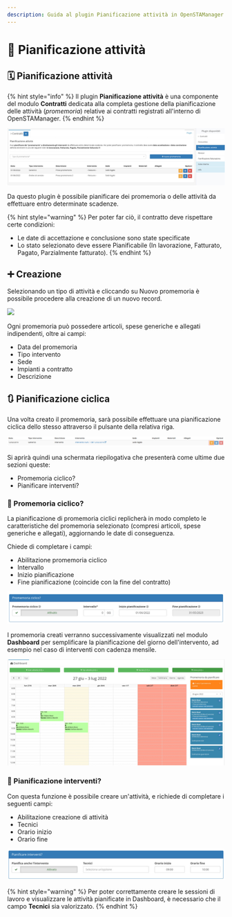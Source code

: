 ```yaml
---
description: Guida al plugin Pianificazione attività in OpenSTAManager
---
```


# 📅 Pianificazione attività

## 🗓️ Pianificazione attività

{% hint style="info" %}
Il plugin **Pianificazione attività** è una componente del modulo **Contratti** dedicata alla completa gestione della pianificazione delle attività (_promemoria_) relative ai contratti registrati all'interno di OpenSTAManager.
{% endhint %}

![](<../../../../../.gitbook/assets/image (151).png>)

Da questo plugin è possibile pianificare dei promemoria o delle attività da effettuare entro determinate scadenze.

{% hint style="warning" %}
Per poter far ciò, il contratto deve rispettare certe condizioni:

* Le date di accettazione e conclusione sono state specificate
* Lo stato selezionato deve essere Pianificabile (In lavorazione, Fatturato, Pagato, Parzialmente fatturato).
{% endhint %}

## ➕ Creazione

Selezionando un tipo di attività e cliccando su Nuovo promemoria è possibile procedere alla creazione di un nuovo record.

![](https://firebasestorage.googleapis.com/v0/b/gitbook-x-prod.appspot.com/o/spaces%2F-LZJeLg23eVDvrCv74U7-887967055%2Fuploads%2FE5znZCmDl0C79pbNImZF%2Ffile.png?alt=media)

Ogni promemoria può possedere articoli, spese generiche e allegati indipendenti, oltre ai campi:

* Data del promemoria
* Tipo intervento
* Sede
* Impianti a contratto
* Descrizione

## 🔃 Pianificazione ciclica

Una volta creato il promemoria, sarà possibile effettuare una pianificazione ciclica dello stesso attraverso il pulsante della relativa riga.

![Screenshot pianificazione ciclica](../../../../../.gitbook/assets/Pianificazione.PNG)

Si aprirà quindi una schermata riepilogativa che presenterà come ultime due sezioni queste:

* Promemoria ciclico?
* Pianificare interventi?

### 🔂 Promemoria ciclico?

La pianificazione di promemoria ciclici replicherà in modo completo le caratteristiche del promemoria selezionato (compresi articoli, spese generiche e allegati), aggiornando le date di conseguenza.

Chiede di completare i campi:

* Abilitazione promemoria ciclico
* Intervallo
* Inizio pianificazione
* Fine pianificazione (coincide con la fine del contratto)

![](<../../../../../.gitbook/assets/image (146).png>)

I promemoria creati verranno successivamente visualizzati nel modulo **Dashboard** per semplificare la pianificazione del giorno dell'intervento, ad esempio nel caso di interventi con cadenza mensile.

![](<../../../../../.gitbook/assets/image (455).png>)

### 🔁 Pianificazione interventi?

Con questa funzione è possibile creare un'attività, e richiede di completare i seguenti campi:

* Abilitazione creazione di attività
* Tecnici
* Orario inizio
* Orario fine

![](<../../../../../.gitbook/assets/image (150).png>)

{% hint style="warning" %}
Per poter correttamente creare le sessioni di lavoro e visualizzare le attività pianificate in Dashboard, è necessario che il campo **Tecnici** sia valorizzato.
{% endhint %}

